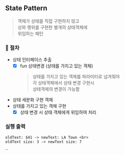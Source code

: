 ## State Pattern

> 객체가 상태를 직접 구현하지 않고 <br>
> 상와 행위를 구현한 별개의 상태객체에 <br>
> 위임하는 패턴

### 📍 절차
- 상태 인터페이스 추출
  - [x] fun 상태변경 (상태를 가지고 있는 객체)
    > 상태를 가지고 있는 객체를 파라미터로 넘겨줘야 <br> 
      각 상태객체에서 상태 변경 구현시 <br>
      상태객체의 변경이 가능함
   
- 상태 세분화 구현 객체
- 상태를 가지고 있는 객체 구현
    - [x] 상태 변경 시 상태 객체에게 위임하여 처리

### 실행 출력
```
oldText: $41 -> newText: LA Town <br>
oldText size: 3 -> newText size: 7
```
``